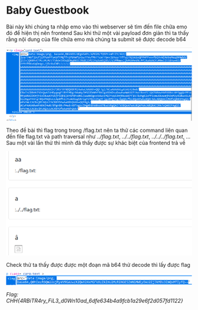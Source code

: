 # Baby Guestbook

Bài này khi chúng ta nhập emo vào thì webserver sẽ tìm đến file chữa emo đó để hiện thị nên frontend
Sau khi thử một vài payload đơn giản thì ta thấy rằng nội dung của file chứa emo mà chúng ta submit sẽ được decode b64

![alt text](image.png)

Theo đề bài thì flag trong trong /flag.txt
nên ta thử các command liên quan đến file flag.txt và path traversal như *../flag.txt*, *../../flag.txt*, *../../../flag.txt*, ...
Sau một vài lần thử thì mình đã thấy được sự khác biệt của frontend trả về 

![alt text](image-1.png)

Check thử ta thấy được được một đoạn mã b64 thử decode thì lấy được flag

![alt text](image-2.png)

*Flag: CHH{4RBiTR4ry_FiL3_d0Wn10ad_6dfe634b4a9fcb1a29e6f2d057fd1122}*

